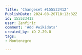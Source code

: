```yaml
---
Title: 'Changeset #155523412'
PublishDate: 2024-08-20T18:13:32Z
id: 155523412
user: Zenfiric
comment: 'Add #wikidata'
created_by: iD 2.29.0
tags:
- Montenegro

---
```

